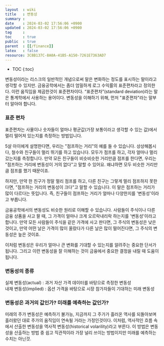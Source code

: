 ```yaml
---
layout  : wiki
title   : 변동성 
summary : 
date    : 2024-03-02 17:56:06 +0900
updated : 2024-03-02 17:56:06 +0900
tag     : 
toc     : true
public  : true
parent  : [[/finance]]
latex   : false
resource: 3C8B137C-8A0A-41B5-A150-7261E7363AD7
---
```

* TOC
{:toc}

변동성이라는 리스크의 일반적인 개념으로써 말은 변화하는 정도를 표시하는 말이라고 생각할 수 있지만. 금융공학에서는 좀더 엄밀하게 로그 수익률의 표준편차라고 정의한다. 이런 움직임을 제곱한것이 표준편차이다. “표준편차”(standard deviation)라는 말은 통계학에서 사용하는 용어이다. 변동성을 이해하기 위해, 먼저 "표준편차"라는 말부터 알아야 합니다. 

### 표준 편차
표준편차는 사물이나 숫자들이 얼마나 평균값(가장 보통이라고 생각할 수 있는 값)에서 멀리 떨어져 있는지를 측정하는 방법입니다.

5살 아이에게 설명한다면, 우리는 "점프하는 거리"의 예를 들 수 있습니다. 상상해봅시다, 철수와 친구들이 멀리 뛰기를 하고 있습니다. 모두가 점프를 하고, 각자 얼마나 멀리 갔는지를 측정합니다. 만약 모든 친구들이 비슷비슷한 거리만큼 점프를 한다면, 우리는 "점프하는 거리에 변동성이 거의 없다"고 말할 수 있어요. 왜냐하면 모두 비슷한 거리만큼 점프를 했기 때문이죠.

하지만, 만약 한 친구가 정말 멀리 점프를 하고, 다른 친구는 그렇게 멀리 점프하지 못한다면, "점프하는 거리의 변동성이 크다"고 말할 수 있습니다. 이 말은 점프하는 거리가 많이 다르다는 뜻입니다. 즉, 친구들이 점프하는 거리가 얼마나 다양한지를 '변동성'이라고 부릅니다.

금융공학에서의 변동성도 비슷한 원리로 이해할 수 있습니다. 사람들이 주식이나 다른 금융 상품을 사고 팔 때, 그 가격이 얼마나 크게 오르락내리락 하는지를 '변동성'이라고 합니다. 만약 모든 사람들이 주식을 같은 가격에 사고 판다면, 그 주식의 변동성은 낮은 것이고, 만약 어떤 날은 가격이 많이 올랐다가 다른 날은 많이 떨어진다면, 그 주식의 변동성은 높은 것이죠.

이처럼 변동성은 우리가 얼마나 큰 변화를 기대할 수 있는지를 알려주는 중요한 단서가 됩니다. 그리고 이런 변동성을 잘 이해하는 것이 금융에서 중요한 결정을 내릴 때 도움이 됩니다.

### 변동성의 종류
실제 변동성(actual) : 과거 자산 가격 데이터를 바탕으로 측정한 변동성  
내재 변동성(implied) : 옵션 가격을 바탕으로 시장 참가자들이 기대하는 미래 변동성

### 변동성은 과거의 값인가? 미래를 예측하는 값인가?
미래의 주가 변동성은 예측하기 불가능, 지금까지 그 주가가 흘러온 역사를 되돌아보며 흘러왔던 대로 주가의 움직임이 연속될 거라는 가정인것이다. 이처럼, 역사적인 흐름 속에서 산출한 변동성을 역사적 변동성(historical volarility)라고 부른다.
이 방법은 변동성을 산출하는 방법 중 쉽고 직관적이라 가장 널리 쓰이는 방법이지만 미래를 예측하는 수치는 아닌것.

